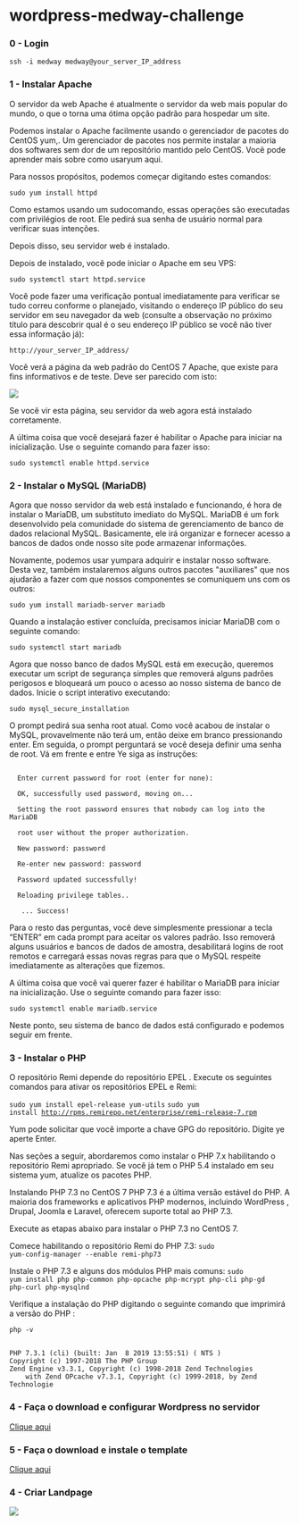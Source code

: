 # wordpress-medway-challenge


### 0 - Login

<code>ssh -i medway medway@your_server_IP_address</code>

### 1 - Instalar Apache

O servidor da web Apache é atualmente o servidor da web mais popular do mundo, o que o torna uma ótima opção padrão para hospedar um site.

Podemos instalar o Apache facilmente usando o gerenciador de pacotes do CentOS yum,. Um gerenciador de pacotes nos permite instalar a maioria dos softwares sem dor de um repositório mantido pelo CentOS. Você pode aprender mais sobre como usaryum aqui.

Para nossos propósitos, podemos começar digitando estes comandos:

<code>sudo yum install httpd</code>

Como estamos usando um sudocomando, essas operações são executadas com privilégios de root. Ele pedirá sua senha de usuário normal para verificar suas intenções.

Depois disso, seu servidor web é instalado.

Depois de instalado, você pode iniciar o Apache em seu VPS:

<code>sudo systemctl start httpd.service</code>

Você pode fazer uma verificação pontual imediatamente para verificar se tudo correu conforme o planejado, visitando o endereço IP público do seu servidor em seu navegador da web (consulte a observação no próximo título para descobrir qual é o seu endereço IP público se você não tiver essa informação já):

<code>http://your_server_IP_address/</code>

Você verá a página da web padrão do CentOS 7 Apache, que existe para fins informativos e de teste. Deve ser parecido com isto:

<img src="https://storage.googleapis.com/imgs.medway.com.br/2020/08/cd91cecc-screen-shot-2020-08-18-at-10.53.31.png">

Se você vir esta página, seu servidor da web agora está instalado corretamente.

A última coisa que você desejará fazer é habilitar o Apache para iniciar na inicialização. Use o seguinte comando para fazer isso:

<code>sudo systemctl enable httpd.service</code>

### 2 - Instalar o MySQL (MariaDB)

Agora que nosso servidor da web está instalado e funcionando, é hora de instalar o MariaDB, um substituto imediato do MySQL. MariaDB é um fork desenvolvido pela comunidade do sistema de gerenciamento de banco de dados relacional MySQL. Basicamente, ele irá organizar e fornecer acesso a bancos de dados onde nosso site pode armazenar informações.

Novamente, podemos usar yumpara adquirir e instalar nosso software. Desta vez, também instalaremos alguns outros pacotes "auxiliares" que nos ajudarão a fazer com que nossos componentes se comuniquem uns com os outros:

<code>sudo yum install mariadb-server mariadb</code>

Quando a instalação estiver concluída, precisamos iniciar MariaDB com o seguinte comando:

<code>sudo systemctl start mariadb</code>

Agora que nosso banco de dados MySQL está em execução, queremos executar um script de segurança simples que removerá alguns padrões perigosos e bloqueará um pouco o acesso ao nosso sistema de banco de dados. Inicie o script interativo executando:

<code>sudo mysql_secure_installation</code>

O prompt pedirá sua senha root atual. Como você acabou de instalar o MySQL, provavelmente não terá um, então deixe em branco pressionando enter. Em seguida, o prompt perguntará se você deseja definir uma senha de root. Vá em frente e entre Ye siga as instruções:

<code>
  Enter current password for root (enter for none): <br>
  OK, successfully used password, moving on...
</code>
 
<code>
  Setting the root password ensures that nobody can log into the MariaDB <br />
  root user without the proper authorization.
</code>

<code>
  New password: password <br />
  Re-enter new password: password <br />
  Password updated successfully! <br />
  Reloading privilege tables.. <br />
   ... Success!
</code>

 
 Para o resto das perguntas, você deve simplesmente pressionar a tecla “ENTER” em cada prompt para aceitar os valores padrão. Isso removerá alguns usuários e bancos de dados de amostra, desabilitará logins de root remotos e carregará essas novas regras para que o MySQL respeite imediatamente as alterações que fizemos.

A última coisa que você vai querer fazer é habilitar o MariaDB para iniciar na inicialização. Use o seguinte comando para fazer isso:

<code>sudo systemctl enable mariadb.service</code>

Neste ponto, seu sistema de banco de dados está configurado e podemos seguir em frente.

### 3 - Instalar o PHP

O repositório Remi depende do repositório EPEL . Execute os seguintes comandos para ativar os repositórios EPEL e Remi:

<code>sudo yum install epel-release yum-utils</code>
<code>sudo yum install http://rpms.remirepo.net/enterprise/remi-release-7.rpm</code>

Yum pode solicitar que você importe a chave GPG do repositório. Digite ye aperte Enter.

Nas seções a seguir, abordaremos como instalar o PHP 7.x habilitando o repositório Remi apropriado. Se você já tem o PHP 5.4 instalado em seu sistema yum, atualize os pacotes PHP.

Instalando PHP 7.3 no CentOS 7
PHP 7.3 é a última versão estável do PHP. A maioria dos frameworks e aplicativos PHP modernos, incluindo WordPress , Drupal, Joomla e Laravel, oferecem suporte total ao PHP 7.3.

Execute as etapas abaixo para instalar o PHP 7.3 no CentOS 7.

Comece habilitando o repositório Remi do PHP 7.3:
<code>sudo yum-config-manager --enable remi-php73</code>

Instale o PHP 7.3 e alguns dos módulos PHP mais comuns:
<code>sudo yum install php php-common php-opcache php-mcrypt php-cli php-gd php-curl php-mysqlnd</code>

Verifique a instalação do PHP digitando o seguinte comando que imprimirá a versão do PHP :

<code>php -v</code>

<code>
PHP 7.3.1 (cli) (built: Jan  8 2019 13:55:51) ( NTS )
Copyright (c) 1997-2018 The PHP Group
Zend Engine v3.3.1, Copyright (c) 1998-2018 Zend Technologies
    with Zend OPcache v7.3.1, Copyright (c) 1999-2018, by Zend Technologie
</code>

### 4 - Faça o download e configurar Wordpress no servidor

<a href="https://br.wordpress.org/download/">Clique aqui</a>

### 5 - Faça o download e instale o template

<a href="http://html5blank.com/">Clique aqui</a>

### 4 - Criar Landpage

<img src="https://storage.googleapis.com/imgs.medway.com.br/2020/08/6351018a-screencapture-cr-medway-br-2020-08-17-14_59_44.jpg">
